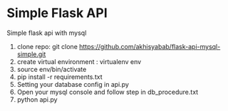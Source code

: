 # Simple Flask API 
Simple flask api with mysql

1. clone repo: git clone https://github.com/akhisyabab/flask-api-mysql-simple.git
2. create virtual environment : virtualenv env
3. source env/bin/activate
4. pip install -r requirements.txt
5. Setting your database config in api.py
6. Open your mysql console and follow step in db_procedure.txt
7. python api.py
 

